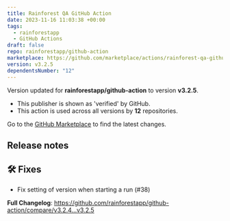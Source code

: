 ```yaml
---
title: Rainforest QA GitHub Action
date: 2023-11-16 11:03:38 +00:00
tags:
  - rainforestapp
  - GitHub Actions
draft: false
repo: rainforestapp/github-action
marketplace: https://github.com/marketplace/actions/rainforest-qa-github-action
version: v3.2.5
dependentsNumber: "12"
---
```



Version updated for **rainforestapp/github-action** to version **v3.2.5**.
- This publisher is shown as 'verified' by GitHub.
- This action is used across all versions by **12** repositories.

Go to the [GitHub Marketplace](https://github.com/marketplace/actions/rainforest-qa-github-action) to find the latest changes.

## Release notes

## 🛠️ Fixes
* Fix setting of version when starting a run (#38)


**Full Changelog**: https://github.com/rainforestapp/github-action/compare/v3.2.4...v3.2.5
